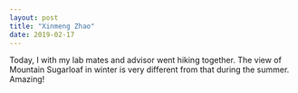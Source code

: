 ```yaml
---
layout: post
title: "Xinmeng Zhao"
date: 2019-02-17
---
```


Today, I with my lab mates and advisor went hiking together. The view of Mountain Sugarloaf in winter is very different from that during the summer. Amazing!
